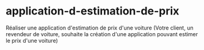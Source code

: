 # application-d-estimation-de-prix
Réaliser une application d'estimation de prix d'une voiture (Votre client, un revendeur de voiture, souhaite la création d'une application pouvant estimer le prix d'une voiture)
